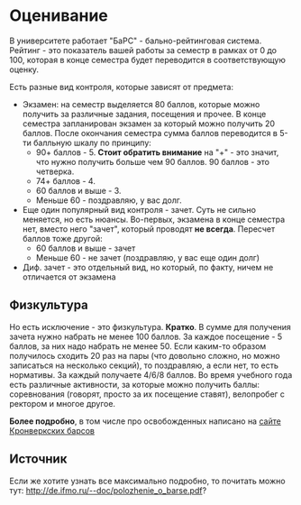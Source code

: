 # Оценивание
В университете работает "БаРС" - бально-рейтинговая система.
Рейтинг - это показатель вашей работы за семестр в рамках от 0 до 100, которая в конце семестра будет переводится в соответствующую оценку.

Есть разные вид контроля, которые зависят от предмета:
- Экзамен: на семестр выделяется 80 баллов, которые можно получить за различные задания, посещения и прочее. В конце семестра запланирован экзамен за который можно получить 20 баллов. После окончания семестра сумма баллов переводится в 5-ти балльную шкалу по принципу:
  - 90+ баллов - 5. **Стоит обратить внимание** на "+" - это значит, что нужно получить больше чем 90 баллов. 90 баллов - это четверка.
  - 74+ баллов - 4.
  - 60 баллов и выше - 3.
  - Меньше 60 - поздравляю, у вас долг.
- Еще один популярный вид контроля - зачет. Суть не сильно меняется, но есть нюансы. Во-первых, экзамена в конце семестра нет, вместо него "зачет", который проводят __не всегда__. Пересчет баллов тоже другой:
  - 60 баллов и выше - зачет
  - Меньше 60 - не зачет (поздравляю, у вас еще один долг)
- Диф. зачет - это отдельный вид, но который, по факту, ничем не отличается от экзамена

## Физкультура
Но есть исключение - это физкультура.
**Кратко**. В сумме для получения зачета нужно набрать не менее 100 баллов. За каждое посещение - 5 баллов, за них надо набрать не менее 50. Если каким-то образом получилось сходить 20 раз на пары (что довольно сложно, но можно записаться на несколько секций), то поздравляю, а если нет, то есть нормативы. За каждый получаете 4/6/8 баллов. Во время учебного года есть различные активности, за которые можно получить баллы: соревнования (говорят, просто за их посещение ставят), велопробег с ректором и многое другое.

**Более подробно**, в том числе про освобожденных написано на [сайте Кронверкских барсов](https://kronbars.itmo.ru/club/info/)

## Источник
Если же хотите узнать все максимально подробно, то почитать можно тут: http://de.ifmo.ru/--doc/polozhenie_o_barse.pdf?